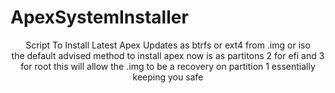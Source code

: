# ApexSystemInstaller
<div align="center">
Script To Install Latest Apex Updates as btrfs or ext4 from .img or iso 
<div align="center">
the default advised method to install apex now is as partitons 2 for efi and 3 for root this will allow the .img to be a recovery on partition 1 essentially keeping you safe

